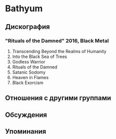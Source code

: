 # Bathyum



## Дискография

### "Rituals of the Damned" 2016, Black Metal

1. Transcending Beyond the Realms of Humanity
2. Into the Black Sea of Trees
3. Godless Warrior
4. Rituals of the Damned
5. Satanic Sodomy
6. Heaven in Flames
7. Black Exorcism


## Отношения с другими группами


## Обсуждения


## Упоминания

